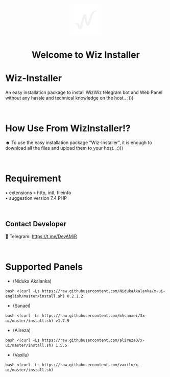 <p align="center">
  <a href="https://github.com/amirzarif/Wiz-Installer" target="_blank" rel="noopener noreferrer">
    <picture>
      <source media="(prefers-color-scheme: dark)" srcset="https://github.com/amirzarif/Wiz-Installer/blob/main/bot/assets/logo.png">
      <img width="100" height="100" src="https://github.com/amirzarif/Wiz-Installer/blob/main/bot/assets/logo.png">
    </picture>
  </a>
</p>

<h1 align="center"/>Welcome to Wiz Installer</h1>

# Wiz-Installer
 An easy installation package to install WizWiz telegram bot and Web Panel without any hassle and technical knowledge on the host.. :)))

<br>
 
# How Use From WizInstaller!?
☻ To use the easy installation package "Wiz-Installer", it is enough to download all the files and upload them to your host.. :)))

<br>

# Requirement
• extensions » http, intl, fileinfo
<br>
• suggestion version 7.4 PHP

<br>

## Contact Developer
💎 Telegram: https://t.me/DevAMiR

<br>

# Supported Panels
- (Niduka Akalanka)
````
bash <(curl -Ls https://raw.githubusercontent.com/NidukaAkalanka/x-ui-english/master/install.sh) 0.2.1.2
````
- (Sanaei)
````
bash <(curl -Ls https://raw.githubusercontent.com/mhsanaei/3x-ui/master/install.sh) v1.7.9
````
- (Alireza)
````
bash <(curl -Ls https://raw.githubusercontent.com/alireza0/x-ui/master/install.sh) 1.5.5
````
- (Vaxilu)
````
bash <(curl -Ls https://raw.githubusercontent.com/vaxilu/x-ui/master/install.sh)
````
